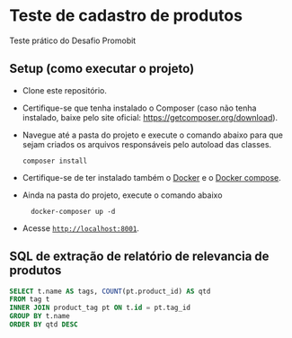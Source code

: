 # Teste de cadastro de produtos
Teste prático do Desafio Promobit

## Setup (como executar o projeto)
- Clone este repositório.
- Certifique-se que tenha instalado o Composer (caso não tenha instalado, baixe pelo site oficial: https://getcomposer.org/download).
- Navegue até a pasta do projeto e execute o comando abaixo para que sejam criados os arquivos responsáveis pelo autoload das classes. 

  ```
  composer install
  ```
- Certifique-se de ter instalado também o [Docker](https://docs.docker.com/get-docker/) e o [Docker compose](https://docs.docker.com/compose/install/).
- Ainda na pasta do projeto, execute o comando abaixo

  ```
    docker-composer up -d
  ```
- Acesse [``http://localhost:8001``](http://localhost:8001).

## SQL de extração de relatório de relevancia de produtos

```sql
SELECT t.name AS tags, COUNT(pt.product_id) AS qtd 
FROM tag t 
INNER JOIN product_tag pt ON t.id = pt.tag_id
GROUP BY t.name
ORDER BY qtd DESC
```
